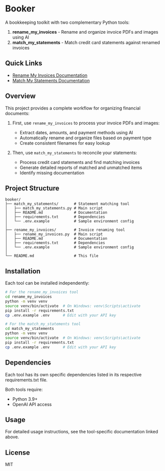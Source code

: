 # Booker

A bookkeeping toolkit with two complementary Python tools:

1. **rename_my_invoices** - Rename and organize invoice PDFs and images using AI
2. **match_my_statements** - Match credit card statements against renamed invoices

## Quick Links

- [Rename My Invoices Documentation](rename_my_invoices/README.md)
- [Match My Statements Documentation](match_my_statements/README.md)

## Overview

This project provides a complete workflow for organizing financial documents:

1. First, use `rename_my_invoices` to process your invoice PDFs and images:
   - Extract dates, amounts, and payment methods using AI
   - Automatically rename and organize files based on payment type
   - Create consistent filenames for easy lookup

2. Then, use `match_my_statements` to reconcile your statements:
   - Process credit card statements and find matching invoices
   - Generate detailed reports of matched and unmatched items
   - Identify missing documentation

## Project Structure

```
booker/
├── match_my_statements/       # Statement matching tool
│   ├── match_my_statements.py # Main script
│   ├── README.md              # Documentation
│   ├── requirements.txt       # Dependencies
│   └── .env.example           # Sample environment config
│
├── rename_my_invoices/        # Invoice renaming tool
│   ├── rename_my_invoices.py  # Main script
│   ├── README.md              # Documentation
│   ├── requirements.txt       # Dependencies
│   └── .env.example           # Sample environment config
│
└── README.md                  # This file
```

## Installation

Each tool can be installed independently:

```bash
# For the rename_my_invoices tool
cd rename_my_invoices
python -m venv venv
source venv/bin/activate  # On Windows: venv\Scripts\activate
pip install -r requirements.txt
cp .env.example .env      # Edit with your API key
```

```bash
# For the match_my_statements tool
cd match_my_statements
python -m venv venv
source venv/bin/activate  # On Windows: venv\Scripts\activate
pip install -r requirements.txt
cp .env.example .env      # Edit with your API key
```

## Dependencies

Each tool has its own specific dependencies listed in its respective requirements.txt file.

Both tools require:
- Python 3.9+
- OpenAI API access

## Usage

For detailed usage instructions, see the tool-specific documentation linked above.

## License

MIT